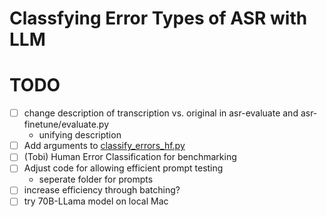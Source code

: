 # Classfying Error Types of ASR with LLM

# TODO
- [ ] change description of transcription vs. original in asr-evaluate and asr-finetune/evaluate.py
  - unifying description
- [ ] Add arguments to [classify_errors_hf.py](classify_errors_hf.py) 
- [ ] (Tobi) Human Error Classification for benchmarking 
- [ ] Adjust code for allowing efficient prompt testing 
  - seperate folder for prompts
- [ ] increase efficiency through batching?
- [ ] try 70B-LLama model on local Mac
